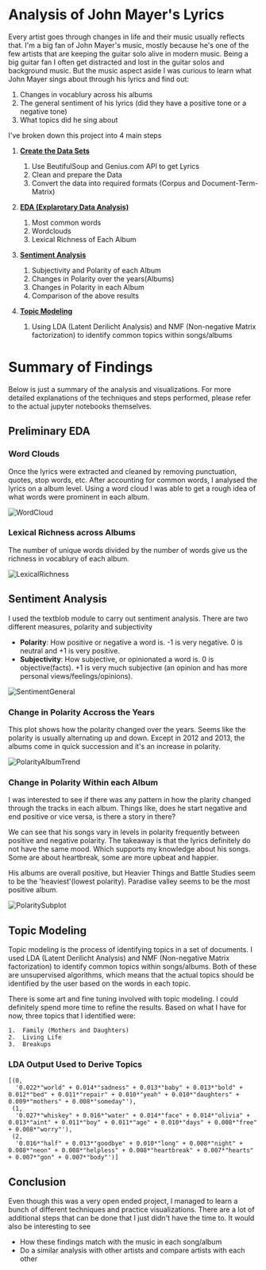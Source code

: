 # Analysis of John Mayer's Lyrics

Every artist goes through changes in life and their music usually reflects that. I'm a big fan of John Mayer's music, mostly because he's one of the few artists that are keeping the guitar solo alive in modern music. Being a big guitar fan I often get distracted and lost in the guitar solos and background music. But the music aspect aside I was curious to learn what John Mayer sings about through his lyrics and find out: 
1. Changes in vocablury across his albums
2. The general sentiment of his lyrics (did they have a positive tone or a negative tone)
3. What topics did he sing about

I've broken down this project into 4 main steps

1. [**Create the Data Sets**](<1 - Data Collection & EDA - John-Mayer-Lyrics-Analysis.ipynb>)
    1. Use BeutifulSoup and Genius.com API to get Lyrics
    2. Clean and prepare the Data 
    3. Convert the data into required formats (Corpus and Document-Term-Matrix)


2. [**EDA (Explarotary Data Analysis)**](<1 - Data Collection & EDA - John-Mayer-Lyrics-Analysis.ipynb>)
    1. Most common words
    2. Wordclouds
    3. Lexical Richness of Each Album


3. [**Sentiment Analysis**](<2 - Sentiment Analysis - JM Lyrics Analysis.ipynb>)
    1. Subjectivity and Polarity of each Album
    2. Changes in Polarity over the years(Albums)
    3. Changes in Polarity in each Album
    4. Comparison of the above results


4. [**Topic Modeling**](<3 - Topic Modeling - JM Lyrics Analysis.ipynb>)
    1. Using LDA (Latent Derilicht Analysis) and NMF (Non-negative Matrix factorization) to identify common topics within songs/albums
    
# Summary of Findings

Below is just a summary of the analysis and visualizations. For more detailed explanations of the techniques and steps performed, please refer to the actual jupyter notebooks themselves.

## Preliminary EDA

### Word Clouds

Once the lyrics were extracted and cleaned by removing punctuation, quotes, stop words, etc. After accounting for common words, I analysed the lyrics on a album level. Using a word cloud I was able to get a rough idea of what words were prominent in each album.

![WordCloud](/images/wordClouds2.png)

### Lexical Richness across Albums

The number of unique words divided by the number of words give us the richness in vocablury of each album.


![LexicalRichness](/images/LexicalRichness.png)

## Sentiment Analysis

I used the textblob module to carry out sentiment analysis. There are two different measures, polarity and subjectivity

* **Polarity**: How positive or negative a word is. -1 is very negative. 0 is neutral and +1 is very positive.
* **Subjectivity**: How subjective, or opinionated a word is. 0 is objective(facts). +1 is very much subjective (an opinion and has more personal views/feelings/opinions).

![SentimentGeneral](/images/sentimentGeneral.png)


### Change in Polarity Accross the Years

This plot shows how the polarity changed over the years. Seems like the polarity is usually alternating up and down. Except in 2012 and 2013, the albums come in quick succession and it's an increase in polarity.

![PolarityAlbumTrend](/images/polarityGeneralTrend.png)


### Change in Polarity Within each Album

I was interested to see if there was any pattern in how the plarity changed through the tracks in each album. Things like, does he start negative and end positive or vice versa, is there a story in there?

We can see that his songs vary in levels in polarity frequently between positive and negative polarity. The takeaway is that the lyrics definitely do not have the same mood. Which supports my knowledge about his songs. Some are about heartbreak, some are more upbeat and happier.

His albums are overall positive, but Heavier Things and Battle Studies seem to be the 'heaviest'(lowest polarity). Paradise valley seems to be the most positive album.


![PolaritySubplot](/images/polaritySubplot.png)


## Topic Modeling

Topic modeling is the process of identifying topics in a set of documents. I used LDA (Latent Derilicht Analysis) and NMF (Non-negative Matrix factorization) to identify common topics within songs/albums. Both of these are unsupervised algorithms, which means that the actual topics should be identified by the user based on the words in each topic. 

There is some art and fine tuning involved with topic modeling. I could definitely spend more time to refine the results. Based on what I have for now, three topics that I identified were:

    1.  Family (Mothers and Daughters)
    2.  Living Life
    3.  Breakups

### LDA Output Used to Derive Topics

```
[(0,
  '0.022*"world" + 0.014*"sadness" + 0.013*"baby" + 0.013*"bold" + 0.012*"bed" + 0.011*"repair" + 0.010*"yeah" + 0.010*"daughters" + 0.009*"mothers" + 0.008*"someday"'),
 (1,
  '0.027*"whiskey" + 0.016*"water" + 0.014*"face" + 0.014*"olivia" + 0.013*"aint" + 0.011*"boy" + 0.011*"age" + 0.010*"days" + 0.008*"free" + 0.008*"worry"'),
 (2,
  '0.016*"half" + 0.013*"goodbye" + 0.010*"long" + 0.008*"night" + 0.008*"neon" + 0.008*"helpless" + 0.008*"heartbreak" + 0.007*"hearts" + 0.007*"gon" + 0.007*"body"')]
```

## Conclusion

Even though this was a very open ended project, I managed to learn a bunch of different techniques and practice visualizations. There are a lot of additional steps that can be done that I just didn't have the time to. 
It would also be interesting to see 
* How these findings match with the music in each song/album
* Do a similar analysis with other artists and compare artists with each other
